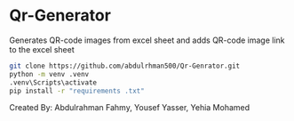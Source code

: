 # Qr-Generator
Generates QR-code images from excel sheet and adds QR-code image link to the excel sheet

```bash
git clone https://github.com/abdulrhman500/Qr-Genrator.git
python -m venv .venv
.venv\Scripts\activate
pip install -r "requirements .txt"  
```

Created By: 
Abdulrahman Fahmy,
Yousef Yasser,
Yehia Mohamed
